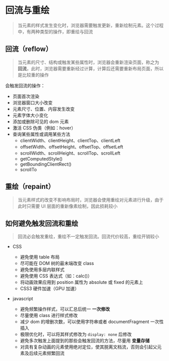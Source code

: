 # 回流与重绘

> 当元素的样式发生变化时，浏览器需要触发更新，重新绘制元素。这个过程中，有两种类型的操作，即重绘与回流

## 回流（reflow）

> 当元素的尺寸、结构或触发某些属性时，浏览器会重新渲染页面，称之为 **回流**，此时，浏览器需要重新经过计算，计算后还需要重新布局页面，所以是比较重的操作

会触发回流的操作：

- 页面首次渲染
- 浏览器窗口大小改变
- 元素尺寸、位置、内容发生改变
- 元素字体大小变化
- 添加或删除可见的 dom 元素
- 激活 CSS 伪类（例如：hover）
- 查询某些属性或调用某些方法
  - clientWidth、clientHeight、clientTop、clientLeft
  - offsetWidth、offsetHeight、offsetTop、offsetLeft
  - scrollWidth、scrollHeight、scrollTop、scrollLeft
  - getComputedStyle()
  - getBoundingClientRect()
  - scrollTo

## 重绘（repaint）

> 当元素样式的改变不影响布局时，浏览器会使用重绘对元素进行升级，由于此时只需要 UI 层面的重新像素绘制，因此损耗较小

## 如何避免触发回流和重绘

> 回流必会触发重绘，重绘不一定触发回流。回流代价较高，重绘开销较小

- CSS

  - 避免使用 table 布局
  - 尽可能在 DOM 树的最末端改变 class
  - 避免使用多层内联样式
  - 避免使用 CSS 表达式（如：calc()）
  - 将动画效果应用到 position 属性为 absolute 或 fixed 的元素上
  - CSS3 硬件加速（GPU 加速）

- javascript

  - 避免频繁操作样式，可以汇总后统一 **一次修改**
  - 尽量使用 class 进行样式修改
  - 减少 dom 的增删次数，可以使用字符串或者 documentFragment 一次性插入
  - 极限优化时，可以将其样式修改为 `display: none` 后修改
  - 避免多次触发上面提到的那些会触发回流的方法，尽量用 **变量存储**
  - 对具有复杂动画的元素使用绝对定位，使其脱离文档流，否则会引起父元素及后续元素频繁回流
